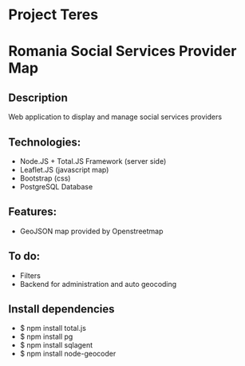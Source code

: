 # Project Teres

# Romania Social Services Provider Map

## Description

Web application to display and manage social services providers 

## Technologies:
- Node.JS + Total.JS Framework (server side)
- Leaflet.JS (javascript map)
- Bootstrap (css)
- PostgreSQL Database
 
## Features:
 - GeoJSON map provided by Openstreetmap

## To do:

- Filters
- Backend for administration and auto geocoding 

## Install dependencies

- $ npm install total.js
- $ npm install pg
- $ npm install sqlagent
- $ npm install node-geocoder
